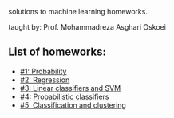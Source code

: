 <p>solutions to machine learning homeworks.</p>
<p>taught by: Prof. Mohammadreza Asghari Oskoei</p>
<h2>List of homeworks:</h2>
<ul>
<li><a href="https://github.com/naweedashraf/ML-homeworks/tree/main/1">#1: Probability</a></li>
<li><a href="https://github.com/naweedashraf/ML-homeworks/tree/main/2">#2: Regression</a></li>
<li><a href="https://github.com/naweedashraf/ML-homeworks/tree/main/3">#3: Linear classifiers and SVM</a></li>
<li><a href="https://github.com/naweedashraf/ML-homeworks/tree/main/4">#4: Probabilistic classifiers</a></li>
<li><a href="https://github.com/naweedashraf/ML-homeworks/tree/main/5">#5: Classification and clustering</a></li>
</ul>